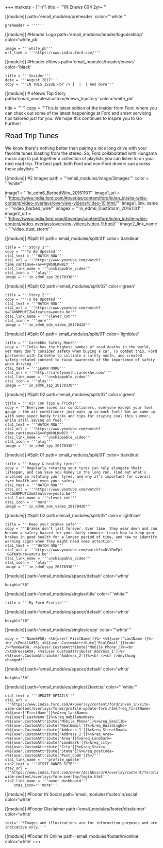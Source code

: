 +++
markets = ["in"]
title = '''IN Enews 004 2yr+'''

[[module]]
path='email_modules/preheader'
color='''white'''

	preheader = ''''''

[[module]] #Header Logo
path='email_modules/header/logodesktop'
color='white_pb'

	image = '''white_pb'''
	url_link = '''https://www.india.ford.com/'''

[[module]] #Header eNews
path='email_modules/header/enews'
color='black'

	title = '''Insider'''
	date = '''August 2017'''
	copy = '''IN THIS ISSUE:<br /> |  |  | And more'''

[[module]] # eNews Top Story
path='email_modules/custom/enews_topstory'
color='white_pb'

title = ''''''
	copy = '''This is latest edition of the Insider from Ford, where you can check out some of the latest happenings at Ford and smart servicing tips tailored just for you. We hope this continues to inspire you to Go Further!<br /><br /><span style="color:#000001; font-size: 24px; font-family: 'Arial','Helvetica','Sans-Serif'; line-height: 30px; font-weight: normal; font-style: regular;">Road Trip Tunes</span><br /><br />We know there's nothing better than pairing a nice long drive with your favorite tunes blasting from the stereo. So, Ford collaborated with Hungama music app to put together a collection of playlists you can listen to on your next road trip. The best part: both Ford and non-Ford drivers can access these playlists.'''

[[module]] #2 Images
path = '''email_modules/image/2images'''
color = '''white'''

image1 = '''in_edm6_BarbedWire_20161101'''
image1_url = '''https://www.india.ford.com/#overlay/content/ford/in/en_in/site-wide-content/video-overlays/overview-videos/video-10.html/'''
image1_link_name = '''video_barbed_wire'''
image2 = '''in_edm6_DustStorm_20161101'''
image2_url = '''https://www.india.ford.com/#overlay/content/ford/in/en_in/site-wide-content/video-overlays/overview-videos/video-9.html/'''
image2_link_name = '''video_dust_storm'''

[[module]] #Split 01
path='email_modules/split/01'
color='darkblue'

	title = '''Story 1'''
	copy = '''To Be Updated'''
	cta1_text = '''WATCH NOW'''
	cta1_url = '''https://www.youtube.com/watch?time_continue=7&v=PgWbOLKw8IY'''
	cta1_link_name = '''unskippable_video'''
	cta1_icon = '''play'''
	image = '''in_edm6_spp_20170330'''
    
[[module]] #Split 02
path='email_modules/split/02'
color='green'

	title = '''Story 2'''
	copy = '''To be Updated'''
	cta1_text = '''WATCH NOW'''
	cta1_url = '''https://www.youtube.com/watch?v=CGmNMMUfIZw&feature=youtu.be'''
	cta1_link_name = '''clever_cot'''
	cta1_icon = '''more'''
	image = '''in_edm6_ode_video_20170420'''
    
[[module]] #Split 01
path='email_modules/split/01'
color='lightblue'

	title = '''Cardekho Safety Month'''
	copy = '''India has the highest number of road deaths in the world, yet many don’t consider safety when buying a car. To combat this, Ford partnered with Cardekho to initiate a safety month, and created safety-related content to raise awareness of the importance of safety when driving.'''
	cta1_text = '''LEARN MORE'''
	cta1_url = '''http://safetymonth.cardekho.com/'''
	cta1_link_name = '''unskippable_video'''
	cta1_icon = '''play'''
	image = '''in_edm6_spp_20170330'''

[[module]] #Split 02
path='email_modules/split/02'
color='green'

	title = '''Air Con Tips & Tricks'''
	copy = '''Everyone loves air conditioners, everyone except your fuel gauge – the air conditioner just eats up so much fuel! But we came up with some super handy tricks and tips for staying cool this summer, while still saving on fuel.'''
	cta1_text = '''WATCH NOW'''
	cta1_url = '''https://www.youtube.com/watch?time_continue=7&v=PgWbOLKw8IY'''
	cta1_link_name = '''unskippable_video'''
	cta1_icon = '''play'''
	image = '''in_edm6_spp_20170330'''

[[module]] #Split 01
path='email_modules/split/01'
color='darkblue'

	title = '''Happy & healthy tyres'''
	copy = '''Regularly rotating your tyres can help elongate their lifespan, and can save you money in the long run. Find out what’s involved in rotating your tyres, and why it’s important for overall tyre health and even your safety.'''
	cta1_text = '''WATCH NOW'''
	cta1_url = '''https://www.youtube.com/watch?v=CGmNMMUfIZw&feature=youtu.be'''
	cta1_link_name = '''clever_cot'''
	cta1_icon = '''more'''
	image = '''in_edm6_ode_video_20170420'''

[[module]] #Split 02
path='email_modules/split/02'
color='lightblue'

	title = '''Keep your brakes safe'''
	copy = '''Brakes don’t last forever. Over time, they wear down and can become a safety hazard for your daily commute. Learn how to keep your brakes in good health for a longer period of time, and how to identify warning signs when they might need some attention.'''
	cta1_text = '''WATCH NOW'''
	cta1_url = '''https://www.youtube.com/watch?v=DsYDmFpf-_8&feature=youtu.be'''
	cta1_link_name = '''unskippable_video'''
	cta1_icon = '''play'''
	image = '''in_edm6_spp_20170330'''
    
[[module]]
path='email_modules/spacer/default'
color='white'

	height="30"

[[module]]
path='email_modules/singles/title'
color='''white'''

	title = '''My Ford Profile'''

[[module]]
path='email_modules/spacer/default'
color='white'

	height="30"

[[module]]
path='email_modules/singles/copy'
color='''white'''

	copy = '''Name&#58; <%${user['FirstName']}%> <%${user['LastName']}%><br />Email&#58; <%${user.CustomAttribute['RealEmail']}%><br />Phone&#58; <%${user.CustomAttribute['Mobile_Phone']}%><br />Address&#58; <%${user.CustomAttribute['Address_1']}%> <%${user.CustomAttribute['Address_2']}%><br /><br />Anything changed?'''

[[module]]
path='email_modules/spacer/default'
color='white'

	height="30"

[[module]]
path='email_modules/singles/2textcta'
color='''white'''

	cta1_text = '''UPDATE DETAILS'''
	cta1_url = '''https://www.india.ford.com/#/overlay/content/ford/in/en_in/site-wide-content/overlays/forms/profile-update-form.html?req_firstName=<%${user['FirstName']}%>&req_lastName=<%${user['LastName']}%>&req_mobileNumber=<%${user.CustomAttribute['Mobile_Phone']}%>&req_EmailID=<%${user.CustomAttribute['RealEmail']}%>&req_BuildingNo=<%${user.CustomAttribute['Address_1']}%>&req_StreetRoad=<%${user.CustomAttribute['Address_2']}%>&req_Area=<%${user.CustomAttribute['Area']}%>&req_Landmark=<%${user.CustomAttribute['Landmark']}%>&req_city=<%${user.CustomAttribute['City']}%>&req_State=<%${user.CustomAttribute['State']}%>&req_postCode=<%${user.CustomAttribute['Post_Code']}%>/'''
	cta1_link_name = '''profile_update'''
	cta2_text = '''VISIT OWNER SITE'''
	cta2_url = '''https://www.india.ford.com/owner/dashboard/#/overlay/content/ford/in/en_in/site-wide-content/overlays/form-overlay/login.html'''
	cta2_link_name = '''owner_dashboard'''
		cta1_icon='''more'''
    
[[module]] #Footer IN Social
path='email_modules/footer/in/social'
color='white'

[[module]] #Footer Disclaimer
path='email_modules/footer/disclaimer'
color='white'

	text='''*Images and illustrations are for information purposes and are indicative only.'''

[[module]] #Footer IN Online
path='email_modules/footer/in/online'
color='white'
+++
